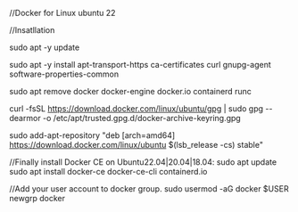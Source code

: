//Docker for Linux ubuntu 22

//Insatllation

sudo apt -y update

sudo apt -y install apt-transport-https ca-certificates curl gnupg-agent software-properties-common

sudo apt remove docker docker-engine docker.io containerd runc

curl -fsSL https://download.docker.com/linux/ubuntu/gpg | sudo gpg --dearmor -o /etc/apt/trusted.gpg.d/docker-archive-keyring.gpg

sudo add-apt-repository "deb [arch=amd64] https://download.docker.com/linux/ubuntu $(lsb_release -cs) stable"

//Finally install Docker CE on Ubuntu22.04|20.04|18.04:
sudo apt update
sudo apt install docker-ce docker-ce-cli containerd.io

//Add your user account to docker group.
sudo usermod -aG docker $USER
newgrp docker




